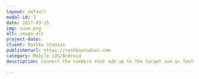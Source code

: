 ```yaml
---
layout: default
modal-id: 3
date: 2017-03-15
img: suum.png
alt: image-alt
project-date: 
client: Roshka Studios
publisherurl: https://roshkastudios.com
category: Mobile iOS/Android
description: Connect the numbers that add up to the target sum as fast as you can in this math-based race against time!. SUUM comes with 3 fun and challenging game modes that will put your brain to the test Math-Athlete, Time Rush and Training. Take your math skills to the next level!

---
```


